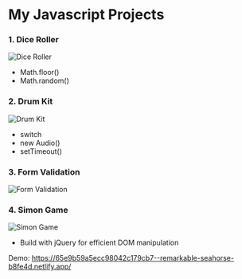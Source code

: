 # My Javascript Projects

### 1. Dice Roller

![Dice Roller](https://github.com/PlooJompong/Javascript-projects/assets/50630228/95b33056-b7f6-4ca7-bdf3-789b652b1532)

- Math.floor()
- Math.random()

### 2. Drum Kit

![Drum Kit](https://github.com/PlooJompong/Javascript-projects/assets/50630228/e4090fc7-7cdd-4b5d-9be7-266b259744e7)

- switch
- new Audio()
- setTimeout()

### 3. Form Validation

![Form Validation](https://github.com/PlooJompong/Javascript-projects/assets/50630228/010f718b-1d5b-47cc-8835-d0d172ba1381)

### 4. Simon Game

![Simon Game](https://github.com/PlooJompong/Javascript-projects/assets/50630228/89a6971d-c67f-44b5-a7ef-d1716c4d2cdc)

- Build with jQuery for efficient DOM manipulation

Demo: https://65e9b59a5ecc98042c179cb7--remarkable-seahorse-b8fe4d.netlify.app/


